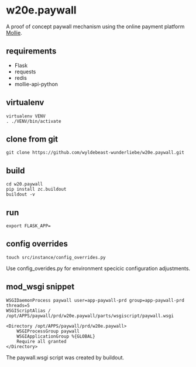 # w20e.paywall

A proof of concept paywall mechanism using the online payment platform [Mollie](https://www.mollie.com/nl/).

requirements
------------

* Flask
* requests
* redis
* mollie-api-python

virtualenv
----------
    virtualenv VENV
    . ./VENV/bin/activate
    
clone from git
--------------
    git clone https://github.com/wyldebeast-wunderliebe/w20e.paywall.git
    
build
-----
    cd w20.paywall
    pip install zc.buildout
    buildout -v
    
run
---
    export FLASK_APP=
    
config overrides
----------------
    touch src/instance/config_overrides.py
    
Use config_overides.py for environment specicic configuration adjustments.

mod_wsgi snippet
----------------

    WSGIDaemonProcess paywall user=app-paywall-prd group=app-paywall-prd threads=5
    WSGIScriptAlias / /opt/APPS/paywall/prd/w20e.paywall/parts/wsgiscript/paywall.wsgi

    <Directory /opt/APPS/paywall/prd/w20e.paywall>
        WSGIProcessGroup paywall
        WSGIApplicationGroup %{GLOBAL}
        Require all granted
    </Directory>
    
The paywall.wsgi script was created by buildout.
